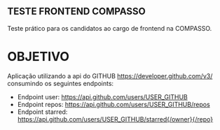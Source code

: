
## TESTE FRONTEND COMPASSO

Teste prático para os candidatos ao cargo de frontend na COMPASSO.


# OBJETIVO

Aplicação utilizando a api do GITHUB https://developer.github.com/v3/ consumindo os seguintes endpoints:

- Endpoint user: https://api.github.com/users/USER_GITHUB
- Endpoint repos: https://api.github.com/users/USER_GITHUB/repos
- Endpoint starred: https://api.github.com/users/USER_GITHUB/starred{/owner}{/repo}
